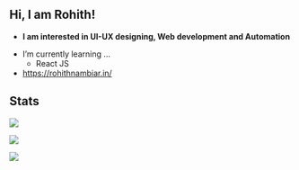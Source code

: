 ## Hi, I am Rohith!

* **I am interested in UI-UX designing, Web development and Automation**
- I’m currently learning ...
  - React JS
- https://rohithnambiar.in/


## Stats

![](https://github-readme-streak-stats.herokuapp.com/?user=Rohith-JN&count_private=false&show_icons=true&theme=radical&hide_border=true&hide_title=true)
	
![](https://github-readme-stats.vercel.app/api?username=Rohith-JN&theme=radical&hide_border=true)

![](https://github-readme-stats.vercel.app/api/top-langs/?username=Rohith-JN&exclude_repo=Aang&layout=compacthide_border=true&theme=radical&hide_border=true)
